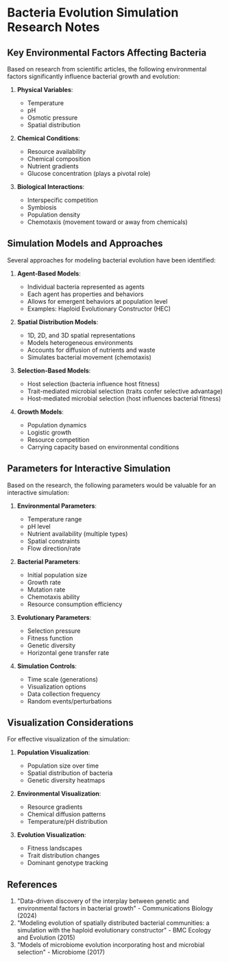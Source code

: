 # Bacteria Evolution Simulation Research Notes

## Key Environmental Factors Affecting Bacteria

Based on research from scientific articles, the following environmental factors significantly influence bacterial growth and evolution:

1. **Physical Variables**:
   - Temperature
   - pH
   - Osmotic pressure
   - Spatial distribution

2. **Chemical Conditions**:
   - Resource availability
   - Chemical composition
   - Nutrient gradients
   - Glucose concentration (plays a pivotal role)

3. **Biological Interactions**:
   - Interspecific competition
   - Symbiosis
   - Population density
   - Chemotaxis (movement toward or away from chemicals)

## Simulation Models and Approaches

Several approaches for modeling bacterial evolution have been identified:

1. **Agent-Based Models**:
   - Individual bacteria represented as agents
   - Each agent has properties and behaviors
   - Allows for emergent behaviors at population level
   - Examples: Haploid Evolutionary Constructor (HEC)

2. **Spatial Distribution Models**:
   - 1D, 2D, and 3D spatial representations
   - Models heterogeneous environments
   - Accounts for diffusion of nutrients and waste
   - Simulates bacterial movement (chemotaxis)

3. **Selection-Based Models**:
   - Host selection (bacteria influence host fitness)
   - Trait-mediated microbial selection (traits confer selective advantage)
   - Host-mediated microbial selection (host influences bacterial fitness)

4. **Growth Models**:
   - Population dynamics
   - Logistic growth
   - Resource competition
   - Carrying capacity based on environmental conditions

## Parameters for Interactive Simulation

Based on the research, the following parameters would be valuable for an interactive simulation:

1. **Environmental Parameters**:
   - Temperature range
   - pH level
   - Nutrient availability (multiple types)
   - Spatial constraints
   - Flow direction/rate

2. **Bacterial Parameters**:
   - Initial population size
   - Growth rate
   - Mutation rate
   - Chemotaxis ability
   - Resource consumption efficiency

3. **Evolutionary Parameters**:
   - Selection pressure
   - Fitness function
   - Genetic diversity
   - Horizontal gene transfer rate

4. **Simulation Controls**:
   - Time scale (generations)
   - Visualization options
   - Data collection frequency
   - Random events/perturbations

## Visualization Considerations

For effective visualization of the simulation:

1. **Population Visualization**:
   - Population size over time
   - Spatial distribution of bacteria
   - Genetic diversity heatmaps

2. **Environmental Visualization**:
   - Resource gradients
   - Chemical diffusion patterns
   - Temperature/pH distribution

3. **Evolution Visualization**:
   - Fitness landscapes
   - Trait distribution changes
   - Dominant genotype tracking

## References

1. "Data-driven discovery of the interplay between genetic and environmental factors in bacterial growth" - Communications Biology (2024)
2. "Modeling evolution of spatially distributed bacterial communities: a simulation with the haploid evolutionary constructor" - BMC Ecology and Evolution (2015)
3. "Models of microbiome evolution incorporating host and microbial selection" - Microbiome (2017)
